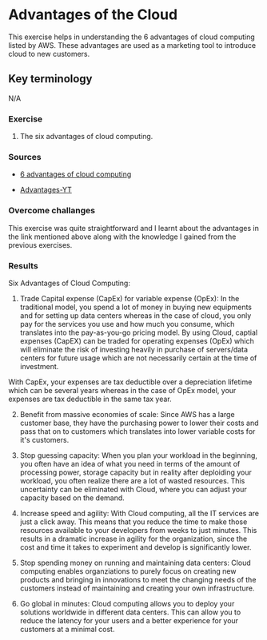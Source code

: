 # Advantages of the Cloud

This exercise helps in understanding the 6 advantages of cloud computing listed by AWS. These advantages are used as a marketing tool to introduce cloud to new customers.  

## Key terminology

N/A
 
### Exercise

1. The six advantages of cloud computing.

### Sources

- [6 advantages of cloud computing](https://docs.aws.amazon.com/whitepapers/latest/aws-overview/six-advantages-of-cloud-computing.html)

- [Advantages-YT](https://www.youtube.com/watch?v=yMJ75k9X5_8)

### Overcome challanges

This exercise was quite straightforward and I learnt about the advantages in the link mentioned above along with the knowledge I gained from the previous exercises.

### Results

Six Advantages of Cloud Computing:

 1. Trade Capital expense (CapEx) for variable expense (OpEx): In the traditional model, you spend a lot of money in buying new equipments and for setting up data centers whereas in the case of cloud, you only pay for the services you use and how much you consume, which translates into the pay-as-you-go pricing model. By using Cloud, captial expenses (CapEX) can be traded for operating expenses (OpEx) which will eliminate the risk of investing heavily in purchase of servers/data centers for future usage which are not necessarily certain at the time of investment. 
 
  With CapEx, your expenses are tax deductible over a depreciation lifetime which can be several years whereas in the case of OpEx model, your expenses are tax deductible in the same tax year. 

 2. Benefit from massive economies of scale:
 Since AWS has a large customer base, they have the purchasing power to lower their costs and pass that on to customers which translates into lower variable costs for it's customers.

 3. Stop guessing capacity:
 When you plan your workload in the beginning, you often have an idea of what you need in terms of the amount of processing power, storage capacity but in reality after deploiding your workload, you often realize there are a lot of wasted resources. This uncertainty can be eliminated with Cloud, where you can adjust your capacity based on the demand. 

 4. Increase speed and agility:
With Cloud computing, all the IT services are just a click away. This means that you reduce the time to make those resources available to your developers from weeks to just minutes. This results in a dramatic increase in agility for the organization, since the cost and time it takes to experiment and develop is significantly lower.

 5. Stop spending money on running and maintaining data centers:
 Cloud computing enables organziations to purely focus on creating new products and bringing in innovations to meet the changing needs of the customers instead of maintaining and creating your own infrastructure.

 6. Go global in minutes: 
 Cloud computing allows you to deploy your solutions worldwide in different data centers. This can allow you to reduce the latency for your users and a better experience for your customers at a minimal cost.

 